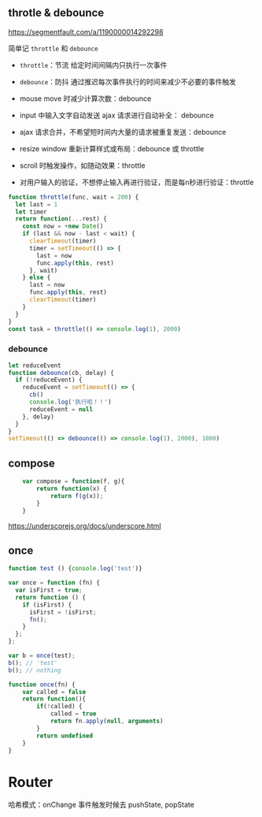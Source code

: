 ## throtle & debounce
https://segmentfault.com/a/1190000014292298

简单记 `throttle` 和 `debounce`
- `throttle`：节流 给定时间间隔内只执行一次事件
- `debounce`：防抖 通过推迟每次事件执行的时间来减少不必要的事件触发

- mouse move 时减少计算次数：debounce
- input 中输入文字自动发送 ajax 请求进行自动补全： debounce
- ajax 请求合并，不希望短时间内大量的请求被重复发送：debounce
- resize window 重新计算样式或布局：debounce 或 throttle
- scroll 时触发操作，如随动效果：throttle
- 对用户输入的验证，不想停止输入再进行验证，而是每n秒进行验证：throttle

```javascript
function throttle(func, wait = 200) {
  let last = 1
  let timer
  return function(...rest) {
    const now = +new Date()
    if (last && now - last < wait) {
      clearTimeout(timer)
      timer = setTimeout(() => {
        last = now
        func.apply(this, rest)
      }, wait)
    } else {
      last = now
      func.apply(this, rest)
      clearTimeout(timer)
    }
  }
}
const task = throttle(() => console.log(1), 2000)
```

### debounce
```javascript
let reduceEvent
function debounce(cb, delay) {
  if (!reduceEvent) {
    reduceEvent = setTimeout(() => {
      cb()
      console.log('执行啦！！')
      reduceEvent = null
    }, delay)
  }
}
setTimeout(() => debounce(() => console.log(1), 2000), 1000)     
```


## compose
```javascript
    var compose = function(f, g){
        return function(x) {
            return f(g(x));
        }
    }
```


https://underscorejs.org/docs/underscore.html




## once
```javascript
function test () {console.log('test')}

var once = function (fn) {
  var isFirst = true;
  return function () {
    if (isFirst) {
      isFirst = !isFirst;
      fn();
    }
  };
};

var b = once(test);
b(); // 'test'
b(); // nothing
```


```javascript
function once(fn) {
    var called = false
    return function(){
        if(!called) {
            called = true
            return fn.apply(null, arguments)
        }
        return undefined
    }
}
```







# Router

哈希模式：onChange 事件触发时候去 pushState, popState